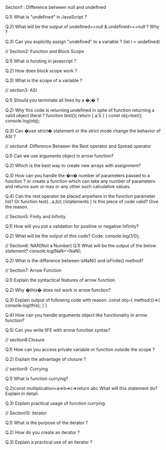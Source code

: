 Section1 : Difference between null and undefined

Q.1) What is "undefined" in JavaScript ?

Q.2) What will be the output of undefined==null & undefined===null ? Why ?

Q.3) Can you explicitly assign "undefined" to a variable ? (let i = undefined)


// Section2: Function and Block Scope

Q.1) What is hoisting in javascript ?

Q.2) How does block scope work ?

Q.3) What is the scope of a variable ?


// section3: ASI

Q.1) Should you terminate all lines by a �;� ?

Q.2) Why this code is returning undefined in spite of function returning a valid object literal ?
         function test(){
   	 return 
   	{
      	         a:5
    	}
         }
        const obj=test();
        console.log(obj);
        
Q.3) Can �use strict� statement or the strict mode change the behavior of ASI ?


// section4: Difference Between the Rest operator and Spread operator


Q.1) Can we use arguments object in arrow function?

Q.2) Which is the best way to create new arrays with assignment?

Q.3) How can you handle the �n� number of parameters passed to a function ? or create a function which can take any number of parameters and returns sum or max or any other such calculative values.

Q.4) Can the rest operator be placed anywhere in the function parameter list? Or
      function test(...a,b){
         //statements
      }
Is this piece of code valid? Give the reason.

// Section5: Finity and Infinity

Q.1) How will you put a validation for positive or negative Infinity?

Q.2) What will be the output of this code?
Code:
console.log(1/0);

// Section6: NAN(Not a Number)
Q.1) What will be the output of the below statement?
console.log(NaN==NaN);

Q.2) What is the difference between isNaN() and isFinite() method?

// Section7: Arrow Function

Q.1) Explain the syntactical features of arrow function.

Q.2) Why �this� does not work in arrow function?

Q.3) Explain output of following code with reason.
const obj={
     method:()=>{
                      console.log(this);
      }
}

Q.4) How can you handle arguments object like functionality in arrow function?

Q.5) Can you write IIFE with arrow function syntax?


// section8:Closure

Q.1) How can you access private variable or function outside the scope ?

Q.2) Explain the advantage of closure ?


// section9: Currying

Q.1) What is function currying?

Q.2)const multiplication=a=>b=>c=>return a*b*c
What will this statement do? Explain in detail.

Q.3) Explain practical usage of function currying.


// Section10: iterator

Q.1) What is the purpose of the iterator ?

Q.2) How do you create an iterator ?

Q.3) Explain a practical use of an iterator ?


